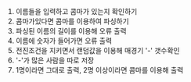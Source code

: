 1. 이름들을 입력하고 콤마가 있는지 확인하기
2. 콤마가있다면 콤마를 이용하여 파싱하기
3. 파싱된 이름의 길이를 이용해 오류 출력
4. 이름에 숫자가 들어가면 오류 출력
5. 전진조건을 지키면서 랜덤값을 이용해 매경기 '-' 갯수확인
6. '-'가 많은 사람을 따로 저장
7. 1명이라면 그대로 출력, 2명 이상이라면 콤마를 이용해 출력